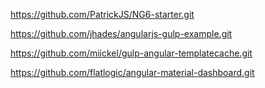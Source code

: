 https://github.com/PatrickJS/NG6-starter.git

https://github.com/jhades/angularjs-gulp-example.git

https://github.com/miickel/gulp-angular-templatecache.git

https://github.com/flatlogic/angular-material-dashboard.git
